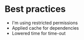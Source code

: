# Best practices
- I'm using restricted permissions
- Applied cache for dependencies
- Lowered time for time-out